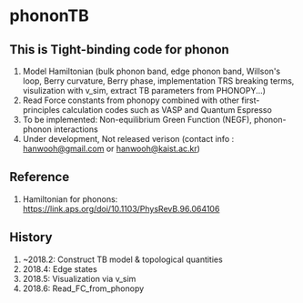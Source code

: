# phononTB

## This is Tight-binding code for phonon

1. Model Hamiltonian (bulk phonon band, edge phonon band, Willson's loop, Berry curvature, Berry phase, implementation TRS breaking terms, visulization with v_sim, extract TB parameters from PHONOPY...)
1. Read Force constants from phonopy combined with other first-principles calculation codes such as VASP and Quantum Espresso
1. To be implemented: Non-equilibrium Green Function (NEGF), phonon-phonon interactions
1. Under development, Not released verison (contact info : hanwooh@gmail.com or hanwooh@kaist.ac.kr)

## Reference

1. Hamiltonian for phonons: https://link.aps.org/doi/10.1103/PhysRevB.96.064106

## History

1. ~2018.2: Construct TB model & topological quantities
2. 2018.4: Edge states
3. 2018.5: Visualization via v_sim
4. 2018.6: Read_FC_from_phonopy

